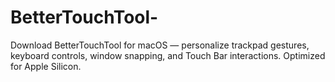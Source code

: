 # BetterTouchTool-
Download BetterTouchTool for macOS — personalize trackpad gestures, keyboard controls, window snapping, and Touch Bar interactions. Optimized for Apple Silicon.
